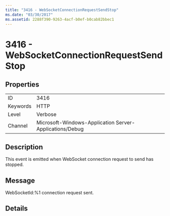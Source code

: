 ```yaml
---
title: "3416 - WebSocketConnectionRequestSendStop"
ms.date: "03/30/2017"
ms.assetid: 2288f390-9263-4acf-b0ef-b0cab82bbec1
---
```

# 3416 - WebSocketConnectionRequestSendStop
## Properties  
  
|||  
|-|-|  
|ID|3416|  
|Keywords|HTTP|  
|Level|Verbose|  
|Channel|Microsoft-Windows-Application Server-Applications/Debug|  
  
## Description  
 This event is emitted when WebSocket connection request to send has stopped.  
  
## Message  
 WebSocketId:%1 connection request sent.  
  
## Details
